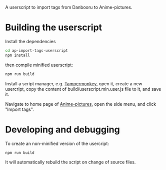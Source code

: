 A userscript to import tags from Danbooru to Anime-pictures.

# Building the userscript

Install the dependencies

```bash
cd ap-import-tags-userscript
npm install
```
then compile minified userscript:

```bash
npm run build
```

Install a script manager, e.g. [Tampermonkey](https://www.tampermonkey.net/), open it, create a new usercript, copy the content of build/userscript.min.user.js file to it, and save it.

Navigate to home page of [Anime-pictures](https://anime-pictures.net/), open the side menu, and click "Import tags".

# Developing and debugging

To create an non-minified version of the usercript:

```bash
npm run build
```
It will automatically rebuild the script on change of source files.